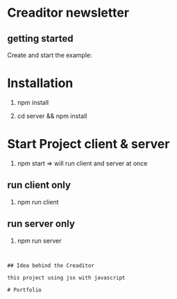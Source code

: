 # Creaditor newsletter 

## getting started

<!-- START install generated instructions please keep comment here to allow auto update -->
<!-- DON'T EDIT THIS SECTION, INSTEAD RE-RUN yarn update-examples TO UPDATE -->Create and start the example:

# Installation

1. npm install

2. cd server && npm install

<!-- END install generated instructions please keep comment here to allow auto update -->


# Start Project client & server

1. npm start  => will run client and server at once

## run client only

1. npm run client

## run server only

1. npm run server



```


## Idea behind the Creaditor

this project using jsx with javascript 

#   P o r t f o l i o  
 